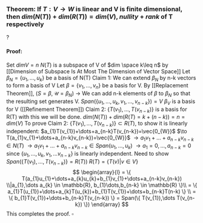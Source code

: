 ### Theorem: If $T:V \to W$ is linear and V is finite dimensional, then $dim(N(T))+dim(R(T))=dim(V)$, $nullity + rank$ of T respectively
?
#### Proof:
Set $dimV=n$
$N(T)$ is a subspace of V of $dim \space k\leq n$ by [[Dimension of Subspace Is At Most The Dimension of Vector Space]]
Let $\beta_{N}=\{ u_{1},\dots,u_{k} \}$ be a basis of N(T)
Claim 1: We can extend $\beta_{N}$ by n-k vectors to form a basis of V
Let $\beta=\{ v_{1},\dots,v_{n} \}$ be a basis for V.
By [[Replacement Theorem]], ($S=\beta, \mathcal{U}=\beta_{N}$) $\to$ We can add n-k elements of $\beta$ to $\beta_{N}$ so that the resulting set generates V.
$Span(\{ u_{1},\dots,u_{k},v_{1},\dots,v_{n-k} \})=V$
$\beta_{V}$ is a basis for V ([[Refinement Theorem]])
Claim 2: $\{ T(v_{1}),\dots,T(v_{n-k}) \}$ is a basis for R(T) with this we will be done.
$dim(N(T))+dim(R(T) = k+(n-k))=n=dim(V)$
To prove Claim 2:
$\{ T(v_{1}),\dots,T(v_{n-k}) \} \subset R(T)$, to show it is linearly independent:
$a_{1}T(v_{1})+\dots+a_{n-k}T(v_{n-k})=\vec{0_{W}}$
$\to T(a_{1}v_{1}+\dots+a_{n-k}v_{n-k})=\vec{0_{W}}$
$\to a_{1}v_{1}+\dots+a_{n-k}v_{n-k} \in N(T)$
$\to a_{1}v_{1}+\dots+a_{n-k}v_{n-k} \in Span(u_{1},\dots,u_{k})$
$\to a_{1}=0,\dots, a_{n-k}=0$ since $\{ u_{1},\dots,u_{k},v_{1},\dots v_{n-k} \}$ is linearly independent.
Need to show $Span(\{ T(v_{1}),\dots,T(v_{n-k}) \}= R(T))$
$R(T)=\{ T(v)|v \in V \}$
$$
\begin{array}{l}
= \{ T(a_{1}u_{1}+\dots+a_{k}u_{k}+b_{1}v_{1}+\dots+a_{n-k}v_{n-k}) \\|a_{1},\dots a_{k} \in \mathbb{R}, b_{1}\dots,b_{n-k} \in \mathbb{R} \}\\
= \{ a_{1}T(u_{1})+\dots+a_{k}T(u_{k})+b_{1}T(v_{1})+\dots+b_{n-k}T(n-k) \} \\
= \{ b_{1}T(v_{1})+\dots+b_{n-k}T(v_{n-k}) \} = Span(\{ T(v_{1}),\dots T(v_{n-k}) \})
\end{array}
$$
This completes the proof. $\square$
<!--SR:!2025-06-17,3,250-->


